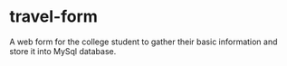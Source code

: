 # travel-form
A web form for the college student to gather their basic information and store it into MySql database.
